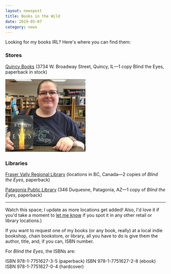 ```yaml
---
layout: newspost
title: Books in the Wild
date: 2019-05-07
category: news
---
```


Looking for my books IRL? Here's where you can find them:

### Stores

[Quincy Books](https://www.bookandtoy.net/) (3734 W. Broadway Street, Quincy, IL—1 copy Blind the Eyes, paperback in stock)

<a href="https://twitter.com/BooksQuincy/status/1125821069833789442" target="_blank"><img src="/QuincyBooks.jpg" style="width:50%;"></a>

### Libraries

[Fraser Vally Regional Library](https://fvrl.bibliocommons.com) (locations in BC, Canada—2 copies of *Blind the Eyes*, paperback)

[Patagonia Public Library](http://www.patagoniapubliclibrary.org/) (346 Duquesne, Patagonia, AZ—1 copy of *Blind the Eyes*, paperback)

---

Watch this space; I update as more locations get added! Also, I'd love it if you'd take a moment to [let me know](mailto:kaiewrites@gmail.com) if you spot it in any other retail or library locations.)

If you want to request one of my books (or any book, really) at a local indie bookshop, chain bookstore, or library, all you have to do is give them the author, title, and, if you can, ISBN number.

For *Blind the Eyes*, the ISBNs are:

ISBN 978-1-7751627-3-5 (paperback)
ISBN 978-1-7751627-2-8 (ebook)
ISBN 978-1-7751627-0-4 (hardcover)
